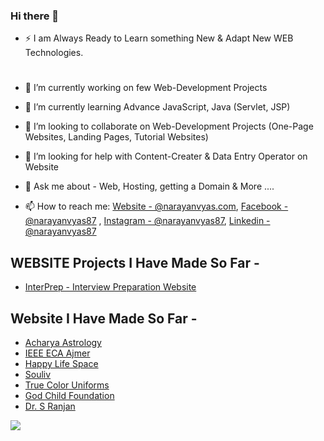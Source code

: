 ### Hi there 👋

- ⚡ I am Always Ready to Learn something New & Adapt New WEB Technologies.
#
- 🔭 I’m currently working on few Web-Development Projects
- 🌱 I’m currently learning Advance JavaScript, Java (Servlet, JSP)
- 👯 I’m looking to collaborate on Web-Development Projects (One-Page Websites, Landing Pages, Tutorial Websites)
- 🤔 I’m looking for help with Content-Creater & Data Entry Operator on Website
- 💬 Ask me about - Web, Hosting, getting a Domain & More ....

- 📫 How to reach me: [Website - @narayanvyas.com](https://www.narayanvyas.org/), [Facebook - @narayanvyas87](https://facebook.com/narayanvyas87) , [Instagram - @narayanvyas87](https://instagram.com/narayanvyas87), [Linkedin - @narayanvyas87](https://www.linkedin.com/in/narayanvyas87/)


## WEBSITE Projects I Have Made So Far -
- [InterPrep - Interview Preparation Website ](https://rahul-sharma-github.github.io/Interview-Preparation-Website/)


## Website I Have Made So Far -
- [Acharya Astrology](https://www.acharyaastrology.com/)
- [IEEE ECA Ajmer](https://www.ieeegeca.com/)
- [Happy Life Space](https://www.happylifespace.in/)
- [Souliv](https://www.souliv.com/)
- [True Color Uniforms](https://www.truecoloruniforms.com/)
- [God Child Foundation](https://www.godchildfoundation.com/)
- [Dr. S Ranjan](https://www.drsranjan.com/)
<img src="https://github-readme-stats.vercel.app/api?username=narayanvyas&&show_icons=true&title_color=ffffff&icon_color=bb2acf&text_color=daf7dc&bg_color=191919">

